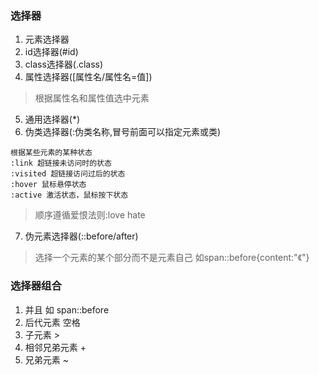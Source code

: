 ### 选择器
1. 元素选择器
2. id选择器(#id)
3. class选择器(.class)
4. 属性选择器([属性名/属性名=值])
> 根据属性名和属性值选中元素
5. 通用选择器(*)
6. 伪类选择器(:伪类名称,冒号前面可以指定元素或类)
```
根据某些元素的某种状态  
:link 超链接未访问时的状态  
:visited 超链接访问过后的状态  
:hover 鼠标悬停状态  
:active 激活状态，鼠标按下状态  
```
> 顺序遵循爱恨法则:love hate
7. 伪元素选择器(::before/after)  
> 选择一个元素的某个部分而不是元素自己
> 如span::before{content:"《"}

### 选择器组合
1. 并且 如 span::before
2. 后代元素  空格
3. 子元素 >
4. 相邻兄弟元素 +
5. 兄弟元素 ~
